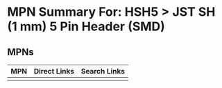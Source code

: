 



# MPN Summary For: HSH5 > JST SH (1 mm) 5 Pin Header (SMD)

## MPNs
  

|MPN|Direct Links|Search Links|
| :--- | :--- | :--- |
||||

